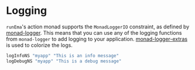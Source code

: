 # Logging

`runEma`'s action monad supports the `MonadLoggerIO` constraint, as defined by [monad-logger](https://hackage.haskell.org/package/monad-logger). This means that you can use any of the logging functions from `monad-logger` to add logging to your application. [monad-logger-extras](https://hackage.haskell.org/package/monad-logger-extras) is used to colorize the logs.

```haskell
logInfoNS "myapp" "This is an info message"
logDebugNS "myapp" "This is a debug message"